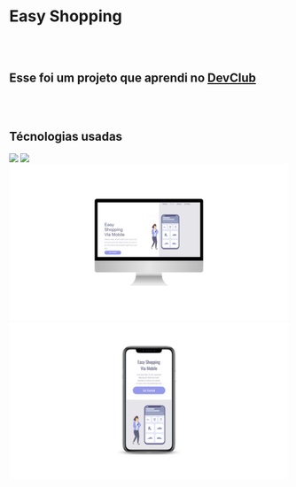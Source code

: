 <h1>Easy Shopping</h1>

<br>
<br>

<h2>Esse foi um projeto que aprendi no <a href="https://rodolfomori.com.br/devclub">DevClub</a></h2>

<br>
<br>

<h2>Técnologias usadas</h2>

<img src="https://img.shields.io/badge/HTML5-E34F26?style=for-the-badge&logo=html5&logoColor=white">
<img src="https://img.shields.io/badge/CSS3-1572B6?style=for-the-badge&logo=css3&logoColor=white">

<img src="https://github.com/DimitriRBarros/easy-shopping/blob/master/assets/easy-shopping-web.png?raw=true" alt="easy-shopping-desktop" />

<img src="https://github.com/DimitriRBarros/easy-shopping/blob/master/assets/easy-shopping-mobile.png?raw=true" alt="easy-shopping-mobile" />
